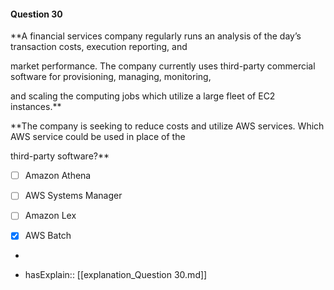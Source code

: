 #### Question  30


**A financial services company regularly runs an analysis of the day’s transaction costs, execution reporting, and

market performance. The company currently uses third-party commercial software for provisioning, managing, monitoring,

and scaling the computing jobs which utilize a large fleet of EC2 instances.**


**The company is seeking to reduce costs and utilize AWS services. Which AWS service could be used in place of the

third-party software?**


- [ ] Amazon Athena


- [ ] AWS Systems Manager


- [ ] Amazon Lex


- [x] AWS Batch


*

- hasExplain:: [[explanation_Question  30.md]]